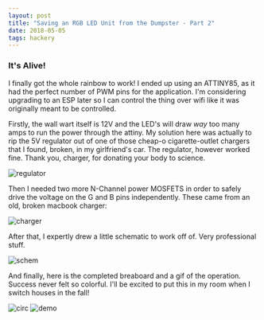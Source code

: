 ```yaml
---
layout: post
title: "Saving an RGB LED Unit from the Dumpster - Part 2"
date: 2018-05-05
tags: hackery
---
```

### It's Alive!
I finally got the whole rainbow to work!
I ended up using an ATTINY85, as it had the perfect number of PWM pins for the application. I'm considering upgrading to an ESP later so I can control the thing over wifi like it was originally meant to be controlled.

Firstly, the wall wart itself is 12V and the LED's will draw *way* too many amps to run the power through the attiny. My solution here was actually to rip the 5V regulator out of one of those cheap-o cigarette-outlet chargers that I found, broken, in my girlfriend's car. The regulator, however worked fine. Thank you, charger, for donating your body to science.

![regulator]({{site.url}}/assets/images/posts/2018-05-05-led2/regulator.jpg)

Then I needed two more N-Channel power MOSFETS in order to safely drive the voltage on the G and B pins independently. These came from an old, broken macbook charger:

![charger]({{site.url}}/assets/images/posts/2018-05-05-led2/charger.jpg)

After that, I expertly drew a little schematic to work off of. Very professional stuff.

![schem]({{site.url}}/assets/images/posts/2018-05-05-led2/schem.jpg)

And finally, here is the completed breaboard and a gif of the operation. Success never felt so colorful. I'll be excited to put this in my room when I switch houses in the fall!

![circ]({{site.url}}/assets/images/posts/2018-05-05-led2/circuit.jpg)
![demo]({{site.url}}/assets/images/posts/2018-05-05-led2/demo.gif)
